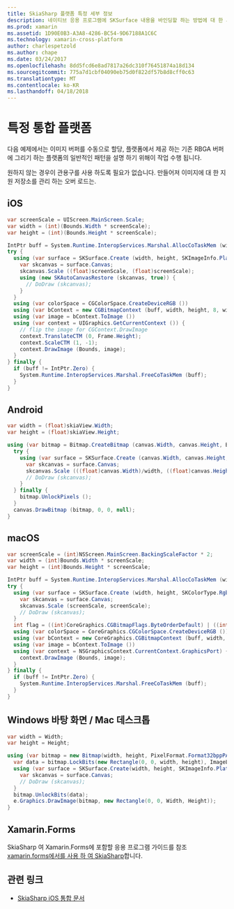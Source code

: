 ```yaml
---
title: SkiaSharp 플랫폼 특정 세부 정보
description: 네이티브 응용 프로그램에 SKSurface 내용을 바인딩할 하는 방법에 대 한 세부 정보입니다.
ms.prod: xamarin
ms.assetid: 1D90E0B3-A3A8-4286-BC54-9D67188A1C6C
ms.technology: xamarin-cross-platform
author: charlespetzold
ms.author: chape
ms.date: 03/24/2017
ms.openlocfilehash: 8dd5fcd6e8ad7817a26dc310f76451874a18d134
ms.sourcegitcommit: 775a7d1cbf04090eb75d0f822df57b8d8cff0c63
ms.translationtype: MT
ms.contentlocale: ko-KR
ms.lasthandoff: 04/18/2018
---
```

# <a name="platform-specific-integration"></a>특정 통합 플랫폼

다음 예제에서는 이미지 버퍼를 수동으로 할당, 플랫폼에서 제공 하는 기존 RBGA 버퍼에 그리기 하는 플랫폼의 일반적인 패턴을 설명 하기 위해이 작업 수행 됩니다.

원하지 않는 경우이 관용구를 사용 하도록 필요가 없습니다.  만들어져 이미지에 대 한 지원 저장소를 관리 하는 오버 로드는.

## <a name="ios"></a>iOS

```csharp
var screenScale = UIScreen.MainScreen.Scale;
var width = (int)(Bounds.Width * screenScale);
var height = (int)(Bounds.Height * screenScale);

IntPtr buff = System.Runtime.InteropServices.Marshal.AllocCoTaskMem (width * height * 4);
try {
  using (var surface = SKSurface.Create (width, height, SKImageInfo.PlatformColorType, SKAlphaType.Premul, buff, width * 4)) {
    var skcanvas = surface.Canvas;
    skcanvas.Scale ((float)screenScale, (float)screenScale);
    using (new SKAutoCanvasRestore (skcanvas, true)) {
      // DoDraw (skcanvas);
    }
  }
  using (var colorSpace = CGColorSpace.CreateDeviceRGB ())
  using (var bContext = new CGBitmapContext (buff, width, height, 8, width * 4, colorSpace, (CGImageAlphaInfo)bitmapInfo))
  using (var image = bContext.ToImage ())
  using (var context = UIGraphics.GetCurrentContext ()) {
    // flip the image for CGContext.DrawImage
    context.TranslateCTM (0, Frame.Height);
    context.ScaleCTM (1, -1);
    context.DrawImage (Bounds, image);
  }
} finally {
  if (buff != IntPtr.Zero) {
    System.Runtime.InteropServices.Marshal.FreeCoTaskMem (buff);
  }
}
```

## <a name="android"></a>Android

```csharp
var width = (float)skiaView.Width;
var height = (float)skiaView.Height;

using (var bitmap = Bitmap.CreateBitmap (canvas.Width, canvas.Height, Bitmap.Config.Argb8888)) {
  try {
    using (var surface = SKSurface.Create (canvas.Width, canvas.Height, SKColorType.Rgba_8888, SKAlphaType.Premul, bitmap.LockPixels (), canvas.Width * 4)) {
      var skcanvas = surface.Canvas;
      skcanvas.Scale (((float)canvas.Width)/width, ((float)canvas.Height)/height);
      // DoDraw (skcanvas);
    }
  } finally {
    bitmap.UnlockPixels ();
  }
  canvas.DrawBitmap (bitmap, 0, 0, null);
}
```

## <a name="macos"></a>macOS

```csharp
var screenScale = (int)NSScreen.MainScreen.BackingScaleFactor * 2;
var width = (int)Bounds.Width * screenScale;
var height = (int)Bounds.Height * screenScale;

IntPtr buff = System.Runtime.InteropServices.Marshal.AllocCoTaskMem (width * height * 4);
try {
  using (var surface = SKSurface.Create (width, height, SKColorType.Rgba_8888, SKAlphaType.Premul, buff, width * 4)) {
    var skcanvas = surface.Canvas;
    skcanvas.Scale (screenScale, screenScale);
    // DoDraw (skcanvas);
  }
  int flag = ((int)CoreGraphics.CGBitmapFlags.ByteOrderDefault) | ((int)CoreGraphics.CGImageAlphaInfo.PremultipliedLast);
  using (var colorSpace = CoreGraphics.CGColorSpace.CreateDeviceRGB ())
  using (var bContext = new CoreGraphics.CGBitmapContext (buff, width, height, 8, width * 4, colorSpace, (CoreGraphics.CGImageAlphaInfo) flag))
  using (var image = bContext.ToImage ())
  using (var context = NSGraphicsContext.CurrentContext.GraphicsPort) {
    context.DrawImage (Bounds, image);
  }
} finally {
  if (buff != IntPtr.Zero) {
    System.Runtime.InteropServices.Marshal.FreeCoTaskMem (buff);
  }
}
```

## <a name="windows-desktop--mac-desktop"></a>Windows 바탕 화면 / Mac 데스크톱

```csharp
var width = Width;
var height = Height;

using (var bitmap = new Bitmap(width, height, PixelFormat.Format32bppPArgb)) {
  var data = bitmap.LockBits(new Rectangle(0, 0, width, height), ImageLockMode.WriteOnly, bitmap.PixelFormat);
  using (var surface = SKSurface.Create(width, height, SKImageInfo.PlatformColorType, SKAlphaType.Premul, data.Scan0, width * 4)) {
    var skcanvas = surface.Canvas;
    // DoDraw (skcanvas);
  }
  bitmap.UnlockBits(data);
  e.Graphics.DrawImage(bitmap, new Rectangle(0, 0, Width, Height));
}
```

## <a name="xamarinforms"></a>Xamarin.Forms

SkiaSharp 여 Xamarin.Forms에 포함할 응용 프로그램 가이드를 참조 [xamarin.forms에서를 사용 하 여 SkiaSharp](~/xamarin-forms/user-interface/graphics/skiasharp/index.md)합니다.

## <a name="related-links"></a>관련 링크

- [SkiaSharp iOS 통합 문서](https://developer.xamarin.com/workbooks/graphics/skiasharp/logo/skialogo-ios.workbook)
